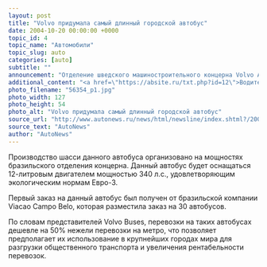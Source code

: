 ```yaml
---
layout: post
title: "Volvo придумала самый длинный городской автобус"
date: 2004-10-20 00:00:00 +0000
topic_id: 4
topic_name: "Автомобили"
topic_slug: auto
categories: [auto]
subtitle: ""
announcement: "Отделение шведского машиностроительного концерна Volvo AB, компания Volvo Buses приступила к производству самого длинного в мире автобуса. Как сообщает пресс-служба компании, автобус длиной 26,8 метра способен вместить 300 пассажиров и предназначен в качестве альтернативы метрополитену в крупных городах."
additional_content: "<a href=\"https://absite.ru/txt.php?id=12\">Водителям запретили тонировать стекла машин</a>"
photo_filename: "56354_p1.jpg"
photo_width: 127
photo_height: 54
photo_alt: "Volvo придумала самый длинный городской автобус"
source_url: "http://www.autonews.ru/news/html/newsline/index.shtml?/2004/10/20/56354"
source_text: "AutoNews"
author: "AutoNews"
---
```

Производство шасси данного автобуса организовано на мощностях бразильского отделения концерна. Данный автобус будет оснащаться 12-литровым двигателем мощностью 340 л.с., удовлетворяющим экологическим нормам Евро-3. 

Первый заказ на данный автобус был получен от бразильской компании Viacao Campo Belo, которая разместила заказ на 30 автобусов. 

По словам представителей Volvo Buses, перевозки на таких автобусах дешевле на 50% нежели перевозки на метро, что позволяет предполагает их использование в крупнейших городах мира для разгрузки общественного транспорта и увеличения рентабельности перевозок.
